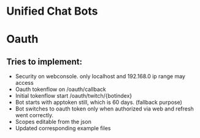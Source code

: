 # Unified Chat Bots

# Oauth

## Tries to implement:
 - Security on webconsole. only localhost and 192.168.0 ip range may access
 - Oauth tokenflow on /oauth/callback
 - Initial tokenflow start /oauth/twitch/{botindex}
 - Bot starts with apptoken still, which is 60 days. (fallback purpose)
 - Bot switches to oauth token only when authorized via web and refresh went correctly.
 - Scopes editable from the json
 - Updated corresponding example files
 
 
 
